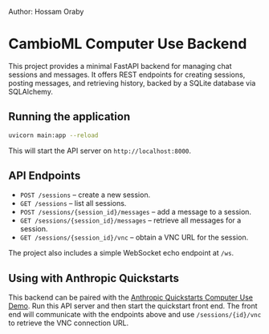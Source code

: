 Author: Hossam Oraby

# CambioML Computer Use Backend

This project provides a minimal FastAPI backend for managing chat sessions and
messages. It offers REST endpoints for creating sessions, posting messages, and
retrieving history, backed by a SQLite database via SQLAlchemy.

## Running the application

```bash
uvicorn main:app --reload
```

This will start the API server on `http://localhost:8000`.

## API Endpoints

- `POST /sessions` – create a new session.
- `GET /sessions` – list all sessions.
- `POST /sessions/{session_id}/messages` – add a message to a session.
- `GET /sessions/{session_id}/messages` – retrieve all messages for a session.
- `GET /sessions/{session_id}/vnc` – obtain a VNC URL for the session.

The project also includes a simple WebSocket echo endpoint at `/ws`.

## Using with Anthropic Quickstarts

This backend can be paired with the [Anthropic Quickstarts Computer Use Demo](https://github.com/anthropics/anthropic-quickstarts/tree/main/computer-use-demo).
Run this API server and then start the quickstart front end. The front end will
communicate with the endpoints above and use `/sessions/{id}/vnc` to retrieve
the VNC connection URL.

